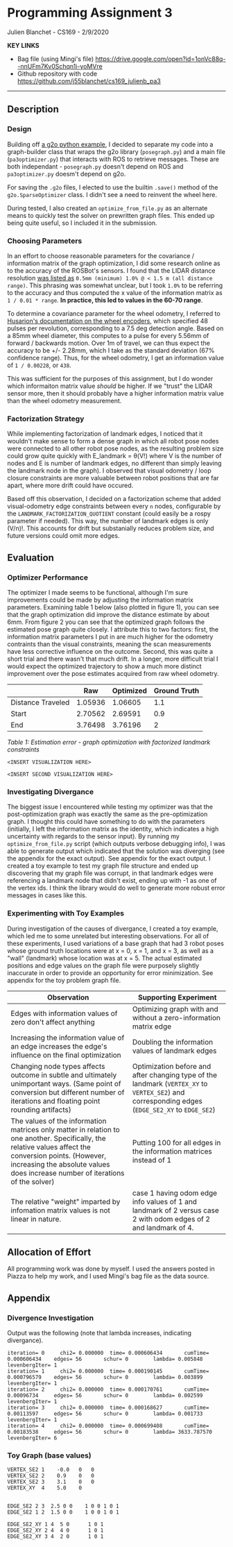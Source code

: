 # Programming Assignment 3
Julien Blanchet - CS169 - 2/9/2020

**KEY LINKS**
* Bag file (using Mingi's file) https://drive.google.com/open?id=1onVc88q--nnUFm7Kv0Schqn1i-yoMVre
* Github repository with code https://github.com/j55blanchet/cs169_julienb_pa3
<hr>

## Description

### Design

Building off [a g2o python example](https://github.com/uoip/g2opy#pose-graph-optimization), I decided to separate my code into a graph-builder class that wraps the g2o library (`posegraph.py`) and a main file (`pa3optimizer.py`) that interacts with ROS to retrieve messages. These are both independant - `posegraph.py` doesn't depend on ROS and `pa3optimizer.py` doesm't depend on g2o.

For saving the `.g2o` files, I elected to use the builtin `.save()` method of the `g2o.SparseOptimizer` class. I didn't see a need to reinvent the wheel here.

During tested, I also created an `optimize_from_file.py` as an alternate means to quickly test the solver on prewritten graph files. This ended up being quite useful, so I included it in the submission.

### Choosing Parameters
In an effort to choose reasonable parameters for the covariance / information matrix of the graph optimization, I did some research online as to the accuracy of the ROSBot's sensors. I found that the LIDAR distance resolution [was listed as](https://www.robotshop.com/en/rplidar-a2m8-360-laser-scanner.html) `0.5mm (minimum) 1.0% @ < 1.5 m (all distance range)`. This phrasing was somewhat unclear, but I took `1.0%` to be referring to the accuracy and thus computed the x value of the information matrix as `1 / 0.01 * range`.  __In practice, this led to values in the 60-70 range__. 

To determine a covariance parameter for the wheel odometry, I referred to [Husarion's documentation on the wheel encoders](https://husarion.com/manuals/rosbot-manual/#hardware-guide), which specified 48 pulses per revolution, corresponding to a 7.5 deg detection angle. Based on a 85mm wheel diameter, this computes to a pulse for every 5.56mm of forward / backwards motion. Over 1m of travel, we can thus expect the accuracy to be +/- 2.28mm, which I take as the standard deviation (67% confidence range). Thus, for the wheel odometry, I get an information value of `1 / 0.00228`, or `438`.

This was sufficient for the purposes of this assignment, but I do wonder which informaiton matrix value *should* be higher. If we "trust" the LIDAR sensor more, then it should probably have a higher information matrix value than the wheel odometry measurement.

### Factorization Strategy
While implementing factorization of landmark edges, I noticed that it wouldn't make sense to form a dense graph in which all robot pose nodes were connected to all other robot pose nodes, as the resulting problem size could grow quite quickly with E_landmark = θ(V!) where V is the number of nodes and E is number of landmark edges, no different than simply leaving the landmark node in the graph). I observed that visual odometry / loop closure constraints are more valuable between robot positions that are far apart, where more drift could have occured.

Based off this observation, I decided on a factorization scheme that added visual-odometry edge constraints between every `n` nodes, configurable by the `LANDMARK_FACTORIZATION_QUOTIENT` constant (could easily be a rospy parameter if needed). This way, the number of landmark edges is only (V/n)!. This accounts for drift but substanially reduces problem size, and future versions could omit more edges.

## Evaluation 

### Optimizer Performance

The optimizer I made seems to be functional, although I'm sure improvements could be made by adjusting the information matrix parameters. Examining table 1 below (also plotted in figure 1), you can see that the graph optimization did improve the distance estimate by about 6mm. From figure 2 you can see that the optimized graph follows the estimated pose graph quite closely. I attribute this to two factors: first, the information matrix parameters I put in are much higher for the odometry contraints than the visual constraints, meaning the scan measurements have less corrective influence on the outcome. Second, this was quite a short trial and there wasn't that much drift. In a longer, more difficult trial I would expect the optimized trajectory to show a much more distinct improvement over the pose estimates acquired from raw wheel odometry.

|  | Raw | Optimized | Ground Truth |
| --- | --- | ---       |      --- |
| Distance Traveled | 1.05936 | 1.06605 | 1.1 |
| Start | 2.70562 | 2.69591 | 0.9 |
| End | 3.76498 | 3.76196 | 2 |
*Table 1: Estimation error - graph optimization with factorized landmark constraints*

`<INSERT VISUALIZATION HERE>`


`<INSERT SECOND VISUALIZATION HERE>`


### Investigating Divergance

The biggest issue I encountered while testing my optimizer was that the post-optimization graph was exactly the same as the pre-optimization graph. I thought this could have something to do with the parameters (initially, I left the information matrix as the identity, which indicates a high uncertainty with regards to the sensor input). By running my `optimize_from_file.py` script (which outputs verbose debugging info), I was able to generate output which indicated that the solution was diverging (see the appendix for the exact output). See appendix for the exact output. I created a toy example to test my graph file structure and ended up discovering that my graph file was corrupt, in that landmark edges were referencing a landmark node that didn't exist, ending up with -1 as one of the vertex ids. I think the library would do well to generate more robust error messages in cases like this.

### Experimenting with Toy Examples

During investigation of the causes of divergance, I created a toy example, which led me to some unrelated but interesting observations. For all of these experiments, I used variations of a base graph that had 3 robot poses whose ground truth locations were at x = 0, x = 1, and x = 3, as well as a "wall" (landmark) whose location was at x = 5. The actual estimated positions and edge values on the graph file were purposely slightly inaccurate in order to provide an opportunity for error minimization. See appendix for the toy problem graph file.

| Observation | Supporting Experiment |
| --- | --- |
| Edges with information values of zero don't affect anything | Optimizing graph with and without a zero-information matrix edge |
| Increasing the information value of an edge increases the edge's influence on the final optimization| Doubling the information values of landmark edges|
| Changing node types affects outcome in subtle and ultimately unimportant ways. (Same point of conversion but different number of iterations and floating point rounding artifacts) | Optimization before and after changing type of the landmark (`VERTEX_XY` to `VERTEX_SE2`) and corresponding edges (`EDGE_SE2_XY` to `EDGE_SE2`)|
| The values of the information matrices only matter in relation to one another. Specifically, the relative values affect the conversion points. (However, increasing the absolute values does increase number of iterations of the solver) | Putting 100 for all edges in the information matrices instead of 1|
| The relative "weight" imparted by infomation matrix values is not linear in nature. | case 1 having odom edge info values of 1 and landmark of 2 versus case 2 with odom edges of 2 and landmark of 4.|

## Allocation of Effort
All programming work was done by myself. I used the answers posted in Piazza to help my work, and I used Mingi's bag file as the data source.

## Appendix

### Divergence Investigation
Output was the following (note that lambda increases, indicating divergance).

    iteration= 0     chi2= 0.000000  time= 0.000606434       cumTime= 0.000606434    edges= 56       schur= 0        lambda= 0.005848        levenbergIter= 1
    iteration= 1     chi2= 0.000000  time= 0.000190145       cumTime= 0.000796579    edges= 56       schur= 0        lambda= 0.003899        levenbergIter= 1
    iteration= 2     chi2= 0.000000  time= 0.000170761       cumTime= 0.00096734     edges= 56       schur= 0        lambda= 0.002599        levenbergIter= 1
    iteration= 3     chi2= 0.000000  time= 0.000168627       cumTime= 0.00113597     edges= 56       schur= 0        lambda= 0.001733        levenbergIter= 1
    iteration= 4     chi2= 0.000000  time= 0.000699408       cumTime= 0.00183538     edges= 56       schur= 0        lambda= 3633.787570     levenbergIter= 6



### Toy Graph (base values)
    VERTEX_SE2 1    -0.0   0   0
    VERTEX_SE2 2    0.9    0   0 
    VERTEX_SE2 3    3.1    0   0  
    VERTEX_XY  4    5.0    0


    EDGE_SE2 2 3  2.5 0 0    1 0 0 1 0 1
    EDGE_SE2 1 2  1.5 0 0    1 0 0 1 0 1

    EDGE_SE2_XY 1 4  5 0      1 0 1
    EDGE_SE2_XY 2 4  4 0      1 0 1
    EDGE_SE2_XY 3 4  2 0      1 0 1
